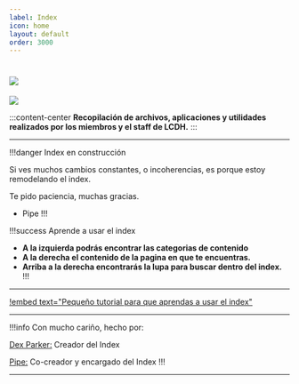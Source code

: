```yaml
---
label: Index
icon: home
layout: default
order: 3000
---
```


# ![](https://i.postimg.cc/x1NF5Y7F/banner-lcdh.png)


![](https://i.postimg.cc/Tw1X6rmP/Proyecto-nuevo-27.png)


:::content-center
**Recopilación de archivos, aplicaciones y utilidades realizados por los miembros y el staff de LCDH.**
:::


---

!!!danger Index en construcción

Si ves muchos cambios constantes, o incoherencias, es porque estoy remodelando el index.

Te pido paciencia, muchas gracias. 


- Pipe 
!!!



!!!success Aprende a usar el index

- **A la izquierda podrás encontrar las categorias de contenido**
- **A la derecha el contenido de la pagina en que te encuentras.**
- **Arriba a la derecha encontrarás la lupa para buscar dentro del index.**
!!!

---


[!embed text="Pequeño tutorial para que aprendas a usar el index"](https://www.youtube.com/watch?v=bSdQj4cgvCo&feature=youtu.be)


---

!!!info Con mucho cariño, hecho por:

[Dex Parker:](https://rentry.co/links-noir-room) Creador del Index

[Pipe:](https://rentry.co/8xrygz) Co-creador y encargado del Index
!!!

---

